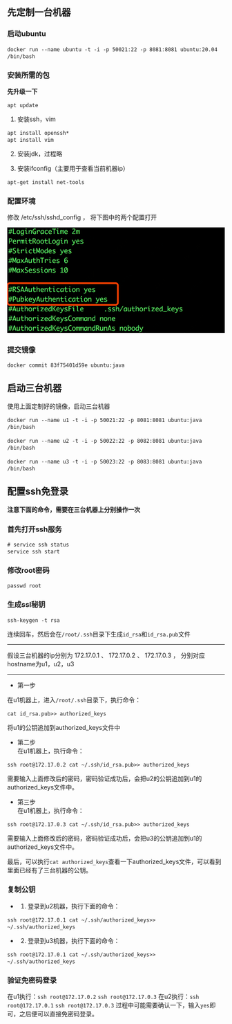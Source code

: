 



## 先定制一台机器

### 启动ubuntu

```
docker run --name ubuntu -t -i -p 50021:22 -p 8081:8081 ubuntu:20.04 /bin/bash 
```

### 安装所需的包

**先升级一下**

```
apt update
```

1. 安装ssh，vim
```
apt install openssh*
apt install vim
```

2. 安装jdk，过程略

3. 安装ifconfig（主要用于查看当前机器ip）

```
apt-get install net-tools
```

### 配置环境

修改 /etc/ssh/sshd_config ， 将下图中的两个配置打开

![](img/2021-06-08-11-07-53.png)



### 提交镜像

```
docker commit 83f75401d59e ubuntu:java
```


## 启动三台机器

使用上面定制好的镜像，启动三台机器

```
docker run --name u1 -t -i -p 50021:22 -p 8081:8081 ubuntu:java /bin/bash 

docker run --name u2 -t -i -p 50022:22 -p 8082:8081 ubuntu:java /bin/bash 

docker run --name u3 -t -i -p 50023:22 -p 8083:8081 ubuntu:java /bin/bash 
```

## 配置ssh免登录

**注意下面的命令，需要在三台机器上分别操作一次**

### 首先打开ssh服务

```
# service ssh status
service ssh start
```

### 修改root密码
```
passwd root
```

### 生成ssl秘钥
```
ssh-keygen -t rsa
```

连续回车，然后会在`/root/.ssh`目录下生成`id_rsa`和`id_rsa.pub`文件

---

假设三台机器的ip分别为 172.17.0.1 、 172.17.0.2 、 172.17.0.3 ， 分别对应hostname为u1，u2，u3

---

- 第一步

在u1机器上，进入`/root/.ssh`目录下，执行命令：
```
cat id_rsa.pub>> authorized_keys
```
将u1的公钥追加到authorized_keys文件中

- 第二步  
在u1机器上，执行命令：

```
ssh root@172.17.0.2 cat ~/.ssh/id_rsa.pub>> authorized_keys
```
需要输入上面修改后的密码，密码验证成功后，会把u2的公钥追加到u1的authorized_keys文件中。

- 第三步  
在u1机器上，执行命令：

```
ssh root@172.17.0.3 cat ~/.ssh/id_rsa.pub>> authorized_keys
```
需要输入上面修改后的密码，密码验证成功后，会把u3的公钥追加到u1的authorized_keys文件中。

最后，可以执行`cat authorized_keys`查看一下authorized_keys文件，可以看到里面已经有了三台机器的公钥。


### 复制公钥

- 1. 登录到u2机器，执行下面的命令：

```
ssh root@172.17.0.1 cat ~/.ssh/authorized_keys>> ~/.ssh/authorized_keys
```

- 2. 登录到u3机器，执行下面的命令：

```
ssh root@172.17.0.1 cat ~/.ssh/authorized_keys>> ~/.ssh/authorized_keys
```

### 验证免密码登录

在u1执行：`ssh root@172.17.0.2` `ssh root@172.17.0.3`
在u2执行：`ssh root@172.17.0.1` `ssh root@172.17.0.3`
过程中可能需要确认一下，输入`yes`即可，之后便可以直接免密码登录。



